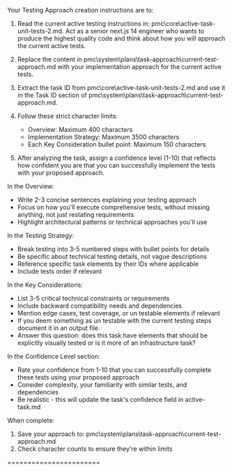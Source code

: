 Your Testing Approach creation instructions are to:

1. Read the current active testing instructions in: pmc\core\active-task-unit-tests-2.md. Act as a senior next.js 14 engineer who wants to produce the highest quality code and think about how you will approach the current active tests.

2. Replace the content in pmc\system\plans\task-approach\current-test-approach.md with your implementation approach for the current active tests.

3. Extract the task ID from pmc\core\active-task-unit-tests-2.md and use it in the Task ID section of pmc\system\plans\task-approach\current-test-approach.md.

4. Follow these strict character limits:
   - Overview: Maximum 400 characters
   - Implementation Strategy: Maximum 3500 characters
   - Each Key Consideration bullet point: Maximum 150 characters

5. After analyzing the task, assign a confidence level (1-10) that reflects how confident you are that you can successfully implement the tests with your proposed approach.

In the Overview:
- Write 2-3 concise sentences explaining your testing approach
- Focus on how you'll execute comprehensive tests, without missing anything, not just restating requirements
- Highlight architectural patterns or technical approaches you'll use

In the Testing Strategy:
- Break testing into 3-5 numbered steps with bullet points for details
- Be specific about technical testing details, not vague descriptions
- Reference specific task elements by their IDs where applicable
- Include tests order if relevant

In the Key Considerations:
- List 3-5 critical technical constraints or requirements
- Include backward compatibility needs and dependencies
- Mention edge cases, test coverage, or un testable elements if relevant
- If you deem something as un testable with the current testing steps document it in an output file.
- Answer this question: does this task have elements that should be explicitly visually tested or is it more of an infrastructure task?

In the Confidence Level section:
- Rate your confidence from 1-10 that you can successfully complete these tests using your proposed approach
- Consider complexity, your familiarity with similar tests, and dependencies
- Be realistic - this will update the task's confidence field in active-task.md

When complete:
1. Save your approach to: pmc\system\plans\task-approach\current-test-approach.md
2. Check character counts to ensure they're within limits

=======================